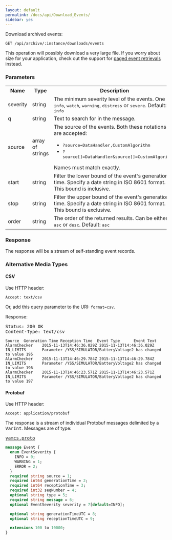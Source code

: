 ```yaml
---
layout: default
permalink: /docs/api/Download_Events/
sidebar: yes
---
```


Download archived events:

    GET /api/archive/:instance/downloads/events
    
<div class="hint">
This operation will possibly download a very large file. If you worry about size for your application, check out the support for <a href="/docs/api/List_Events/">paged event retrievals</a> instead.
</div>


### Parameters

<table class="inline">
    <tr>
        <th>Name</th>
        <th>Type</th>
        <th>Description</th>
    </tr>
    <tr>
        <td class="code">severity</td>
        <td class="code">string</td>
        <td>
            The minimum severity level of the events. One of <tt>info</tt>, <tt>watch</tt>, <tt>warning</tt>, <tt>distress</tt> or <tt>severe</tt>. Default: <tt>info</tt>
        </td>
    </tr>
    <tr>
        <td class="code">q</td>
        <td class="code">string</td>
        <td>Text to search for in the message.</td>
    </tr>
    <tr>
        <td class="code">source</td>
        <td class="code">array of strings</td>
        <td>
            The source of the events. Both these notations are accepted:
            <ul>
                <li><tt>?source=DataHandler,CustomAlgorithm</tt></li>
                <li><tt>?source[]=DataHandler&source[]=CustomAlgorithm</tt></li>
            </ul>
            Names must match exactly.
        </td>
    </tr>
    <tr>
        <td class="code">start</td>
        <td class="code">string</td>
        <td>Filter the lower bound of the event's generation time. Specify a date string in ISO 8601 format. This bound is inclusive.</td>
    </tr>
    <tr>
        <td class="code">stop</td>
        <td class="code">string</td>
        <td>Filter the upper bound of the event's generation time. Specify a date string in ISO 8601 format. This bound is exclusive.</td>
    </tr>
    <tr>
        <td class="code">order</td>
        <td class="code">string</td>
        <td>The order of the returned results. Can be either <tt>asc</tt> or <tt>desc</tt>. Default: <tt>asc</tt></td>
    </tr>
</table>


### Response

The response will be a stream of self-standing event records.

### Alternative Media Types

#### CSV

Use HTTP header:

    Accept: text/csv
    
Or, add this query parameter to the URI: `format=csv`.
    
Response:

<pre class="header">
Status: 200 OK
Content-Type: text/csv
</pre>

```
Source  Generation Time Reception Time  Event Type      Event Text
AlarmChecker    2015-11-13T14:46:36.029Z 2015-11-13T14:46:36.029Z IN_LIMITS       Parameter /YSS/SIMULATOR/BatteryVoltage2 has changed to value 195
AlarmChecker    2015-11-13T14:46:29.784Z 2015-11-13T14:46:29.784Z IN_LIMITS       Parameter /YSS/SIMULATOR/BatteryVoltage2 has changed to value 196
AlarmChecker    2015-11-13T14:46:23.571Z 2015-11-13T14:46:23.571Z IN_LIMITS       Parameter /YSS/SIMULATOR/BatteryVoltage2 has changed to value 197
```

#### Protobuf

Use HTTP header:

    Accept: application/protobuf

The response is a stream of individual Protobuf messages delimited by a <tt>VarInt</tt>. Messages are of type:

<pre class="r header"><a href="/docs/api/yamcs.proto/">yamcs.proto</a></pre>
```proto
message Event {
  enum EventSeverity {
    INFO = 0;
    WARNING = 1;
    ERROR = 2;
  }
  required string source = 1;
  required int64 generationTime = 2;
  required int64 receptionTime = 3;
  required int32 seqNumber = 4;
  optional string type = 5;
  required string message = 6;
  optional EventSeverity severity = 7[default=INFO];

  optional string generationTimeUTC = 8;
  optional string receptionTimeUTC = 9;

  extensions 100 to 10000;
}
```
